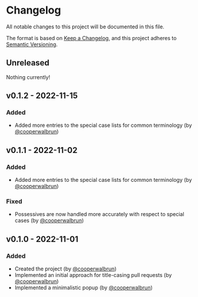 # Changelog

All notable changes to this project will be documented in this file.

The format is based on [Keep a Changelog](https://keepachangelog.com/en/1.1.0/),
and this project adheres to [Semantic Versioning](https://semver.org/spec/v2.0.0.html).

## Unreleased

Nothing currently!

## v0.1.2 - 2022-11-15

### Added

* Added more entries to the special case lists for common terminology (by [@cooperwalbrun](https://github.com/cooperwalbrun))

## v0.1.1 - 2022-11-02

### Added

* Added more entries to the special case lists for common terminology (by [@cooperwalbrun](https://github.com/cooperwalbrun))

### Fixed

* Possessives are now handled more accurately with respect to special cases (by [@cooperwalbrun](https://github.com/cooperwalbrun))

## v0.1.0 - 2022-11-01

### Added

* Created the project (by [@cooperwalbrun](https://github.com/cooperwalbrun))
* Implemented an initial approach for title-casing pull requests (by [@cooperwalbrun](https://github.com/cooperwalbrun))
* Implemented a minimalistic popup (by [@cooperwalbrun](https://github.com/cooperwalbrun))
